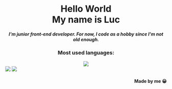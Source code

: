 <div align="center">
  <h1>Hello World<br />My name is Luc</h1>
  <h5>I'm junior front-end developer. For now, I code as a hobby since I'm not old enough.</h5>
</div>
<div align="center">
  <h3>Most used languages:</h3>
  <img src="https://github-readme-stats.anuraghazra1.vercel.app/api/top-langs/?username=Luc069&layout=compact&theme=vision-friendly-light" />
</div>
<footer>
  <a align="left" href="https://www.instagram.com/luc.069/"><img src="https://cdn.aboutluc.xyz/images/z4iwvhd89tzdr0z7t88n.png" /></a>
  <a align="left" href="https://aboutluc.xyz/discord"><img src="https://cdn.aboutluc.xyz/images/ivdrhor9zcbo9m0iyf4k.png" /></a>
  <h4 align="right">Made by me 😀</h4>
</footer>
